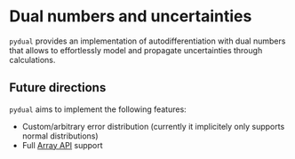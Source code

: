 # Dual numbers and uncertainties

`pydual` provides an implementation of autodifferentiation with dual numbers
that allows to effortlessly model and propagate uncertainties through calculations.

## Future directions

`pydual` aims to implement the following features:

- Custom/arbitrary error distribution (currently it implicitely only supports normal distributions)
- Full [Array API](https://data-apis.org/array-api/latest/) support
